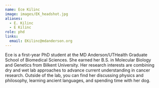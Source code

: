 ```yaml
---
name: Ece Kilinc
image: images/EK_headshot.jpg
aliases:
  - E. Kilinc
  - E Kilinc
role: phd
links:
  email: EKilinc@mdanderson.org
---
```


Ece is a first-year PhD student at the MD Anderson/UTHealth Graduate School of Biomedical Sciences. She earned her B.S. in Molecular Biology and Genetics from Bilkent University. Her research interests are combining dry and wet lab approaches to advance current understanding in cancer research. Outside of the lab, you can find her discussing physics and philosophy, learning ancient languages, and spending time with her dog.

